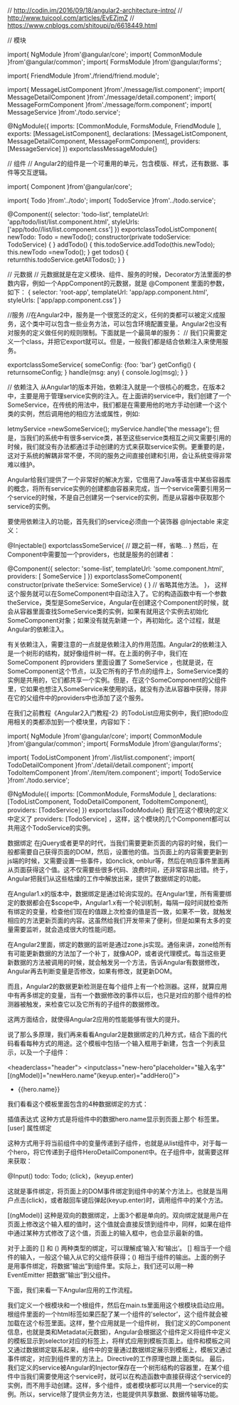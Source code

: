 // http://codin.im/2016/09/18/angular2-architecture-intro/
//  http://www.tuicool.com/articles/EvEZjmZ
//  https://www.cnblogs.com/shitoupi/p/6618449.html

// 模块

import{ NgModule }from'@angular/core';
import{ CommonModule }from'@angular/common';
import{ FormsModule }from'@angular/forms';

import{ FriendModule }from'./friend/friend.module';

import{ MessageListComponent }from'./message/list.component';
import{ MessageDetailComponent }from'./message/detail.component';
import{ MessageFormComponent }from'./message/form.component';
import{ MessageService }from'./todo.service';

@NgModule({
 imports: [CommonModule, FormsModule, FriendModule ],
 exports: [MessageListComponent],
 declarations: [MessageListComponent, MessageDetailComponent, MessageFormComponent],
 providers: [MessageService]
})
exportclassMessageModule{}


// 组件 
// Angular2的组件是一个可重用的单元，包含模版、样式，还有数据、事件等交互逻辑。

import{ Component }from'@angular/core';

import{ Todo }from'../todo';
import{ TodoService }from'../todo.service';

@Component({
 selector: 'todo-list',
 templateUrl: 'app/todo/list/list.component.html',
 styleUrls: ['app/todo//list/list.component.css']
})
exportclassTodoListComponent{
 newTodo: Todo = newTodo();
	constructor(private todoService: TodoService) { }
	 addTodo() {
	this.todoService.addTodo(this.newTodo);
	this.newTodo =newTodo();
 }
 get todos() {
	returnthis.todoService.getAllTodos();
 }
}


// 元数据 
// 元数据就是在定义模块、组件、服务的时候，Decorator方法里面的参数内容，例如一个AppComponent的元数据，就是 @Component 里面的参数，如下：
{
 selector: 'root-app',
 templateUrl: 'app/app.component.html',
 styleUrls: ['app/app.component.css']
}

//服务
//在Angular2中，服务是一个很宽泛的定义，任何的类都可以被定义成服务，这个类中可以包含一些业务方法，可以包含环境配置变量。Angular2也没有对服务的定义做任何的规则限制。下面就是一个最简单的服务：
// 我们只需要定义一个class，并把它export就可以。但是，一般我们都是结合依赖注入来使用服务。

exportclassSomeService{
 someConfig: {foo: 'bar'}
 getConfig() { returnsomeConfig; }
 handle(msg: any) { console.log(msg); }
}


// 依赖注入
从Angular1的版本开始，依赖注入就是一个很核心的概念，在版本2中，主要是用于管理service实例的注入。在上面讲的service中，我们创建了一个SomeService，在传统的用法中，我们都是在需要用他的地方手动创建一个这个类的实例，然后调用他的相应方法或属性，例如:

letmyService =newSomeService();
myService.handle('the message');
但是，当我们的系统中有很多service类，甚至这些service类相互之间又需要引用的时候，我们就没有办法都通过手动创建的方式来获取service实例。更重要的是，这对于系统的解耦非常不便，不同的服务之间直接创建和引用，会让系统变得非常难以维护。

Angular给我们提供了一个非常好的解决方案，它借用了Java等语言中某些容器库的概念，将所有service实例的创建都由容器来完成，当一个service需要引用另一个service的时候，不是自己创建另一个service的实例，而是从容器中获取那个service的实例。

要使用依赖注入的功能，首先我们的service必须由一个装饰器 @Injectable 来定义：

@Injectable()
exportclassSomeService{
// 跟之前一样，省略...
}
然后，在Component中需要加一个providers，也就是服务的创建者：

@Component({
 selector: 'some-list',
 templateUrl: 'some.component.html',
 providers: [ SomeService ]
})
exportclassSomeComponent{
constructor(private theService: SomeService) { }
// 省略其他方法。
}，
这样这个服务就可以在SomeComponent中自动注入了。它的构造函数中有一个参数theService，类型是SomeService，Angular在创建这个Component的时候，就会从容器里面查找SomeService类的实例，如果有就用这个实例去初始化SomeComponent对象；如果没有就先新建一个，再初始化。这个过程，就是Angular的依赖注入。

有关依赖注入，需要注意的一点就是依赖注入的作用范围。Angular2的依赖注入是一个树形的结构，就好像组件树一样。在上面的例子中，我们在 SomeComponent 的providers 里面设置了 SomeService ，也就是说，在SomeComponent这个节点，以及它所有的子节点的组件上，SomeService类的实例是共用的，它们都共享一个实例。但是，在这个SomeComponent的父组件里，它如果也想注入SomeService来使用的话，就没有办法从容器中获得，除非在它的父组件中的providers中也添加了这个服务。

在我们之前教程《Angular2入门教程-2》的TodoList应用实例中，我们把todo应用相关的类都添加到一个模块里，内容如下：

import{ NgModule }from'@angular/core';
import{ CommonModule }from'@angular/common';
import{ FormsModule }from'@angular/forms';

import{ TodoListComponent }from'./list/list.component';
import{ TodoDetailComponent }from'./detail/detail.component';
import{ TodoItemComponent }from'./item/item.component';
import{ TodoService }from'./todo.service';

@NgModule({
 imports: [CommonModule, FormsModule ],
 declarations: [TodoListComponent, TodoDetailComponent, TodoItemComponent],
 providers: [TodoService]
})
exportclassTodoModule{}
我们在这个模块的定义中定义了 providers: [TodoService] ，这样，这个模块的几个Component都可以共用这个TodoService的实例。



数据绑定
在jQuery或者更早的时代，当我们需要更新页面的内容的时候，我们一般都需要自己获得页面的DOM，然后，设置他的值。当页面上的内容需要更新到js端的时候，又需要设置一些事件，如onclick, onblur等，然后在响应事件里面再从页面获得这个值。这不仅需要些很多代码、浪费时间，还非常容易出错。终于，Angular把我们从这些枯燥的工作中解放出来，提供了数据绑定的功能。

在Angular1.x的版本中，数据绑定是通过轮询实现的。在Angular1里，所有需要绑定的数据都会在$scope中，Angular1.x有一个轮训机制，每隔一段时间就检查所有绑定的变量，检查他们现在的值跟上次检查的值是否一致，如果不一致，就触发相应的方法更新页面的内容。这虽然给我们开发带来了便利，但是如果有太多的变量需要监听，就会造成很大的性能问题。

在Angular2里面，绑定的数据的监听是通过zone.js实现。通俗来讲，zone给所有有可能更新数据的方法加了一个补丁，就像AOP，或者说代理模式。每当这些更新数据的方法被调用的时候，就会触发另一个方法，告诉Angular有数据修改，Angular再去判断变量是否修改，如果有修改，就更新DOM。

而且，Angular2的数据更新检测是在每个组件上有一个检测器。这样，就算应用中有再多绑定的变量，当有一个数据修改的事件以后，也只是对应的那个组件的检测器被触发，来检查它以及它所有的子组件的数据修改。

这两方面结合，就使得Angular2应用的性能能够有很大的提升。

说了那么多原理，我们再来看看Angular2是数据绑定的几种方式，结合下面的代码看看每种方式的用途。这个模板中包括一个输入框用于新建，包含一个列表显示，以及一个子组件：

<headerclass="header">
<inputclass="new-hero"placeholder="输入名字"[(ngModel)]="newHero.name"(keyup.enter)="addHero()">
</header>
<ul>
<li>{{hero.name}}</li>
<hero-detail[hero]="selectedHero"></hero-detail>
<li(click)="selectHero(hero)"></li>
</ul>
我们看看这个模板里面包含的4种数据绑定的方式：

插值表达式 
这种方式是将组件中的数据hero.name显示到页面上那个
标签里。
[user] 属性绑定

这种方式用于将当前组件中的变量传递到子组件，也就是从list组件中，对于每一个hero，将它传递到子组件HeroDetailComponent中。在子组件中，就需要这样来获取：

@Input() todo: Todo;
(click)，(keyup.enter)

这就是事件绑定，将页面上的DOM事件绑定到组件中的某个方法上。也就是当用户点击(click)，或者敲回车键后弹起(keyup.enter)时，调用组件中的某个方法。

[(ngModel)] 
这种是双向的数据绑定，上面3个都是单向的。双向绑定就是用户在页面上修改这个输入框的值时，这个值就会直接反馈到组件中，同样，如果在组件中通过某种方式修改了这个值，页面上的输入框中，也会显示最新的值。


对于上面的 [] 和 () 两种类型的绑定，可以理解成’输入’和’输出’。 [] 相当于一个组件的输入，一般这个输入从它的父组件获得；() 相当于组件的输出。上面的例子是用事件绑定，将数据”输出”到组件里。实际上，我们还可以用一种 EventEmitter 把数据”输出”到父组件。




下面，我们来看一下Angular应用的工作流程。

我们定义一个根模块和一个根组件，然后在main.ts里面用这个根模块启动应用。
根组件里面的一个html标签如果匹配了某一个组件的’selector’，这个组件就会被加载在这个标签里面。这样，整个应用就是一个组件树，
我们定义的Component信息，也就是类和Metadata(元数据)，Angular会根据这个组件定义将组件中定义的模板显示到selector对应的标签上，将样式应用到模板页面上。组件和模板之间又通过数据绑定联系起来，组件中的变量通过数据绑定展示到模板上，模板又通过事件绑定，对应到组件里的方法上。Directive的工作原理也跟上面类似。
最后，我们定义的service被Angular的Injector保存在一个树形结构的容器里，在某个组件中当我们需要使用这个service时，就可以在构造函数中直接获得这个service的实例，而不用手动创建。这样，多个组件，或者模块都可以共用一个service的实例。所以，service除了提供业务方法，也能提供共享数据、数据传输等功能。






